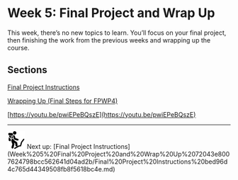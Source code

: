 # Week 5: Final Project and Wrap Up

This week, there’s no new topics to learn. You’ll focus on your final project, then finishing the work from the previous weeks and wrapping up the course.

## Sections

[Final Project Instructions](Week%205%20Final%20Project%20and%20Wrap%20Up%2072043e8007624798bcc562641d04ad2b/Final%20Project%20Instructions%20bed96d4c765d44349508fb8f5618bc4e.md)

[Wrapping Up (Final Steps for FPWP4)](Week%205%20Final%20Project%20and%20Wrap%20Up%2072043e8007624798bcc562641d04ad2b/Wrapping%20Up%20(Final%20Steps%20for%20FPWP4)%205ff719a3458f4f88ac8cd6f52761cf54.md)

[https://youtu.be/pwiEPeBQszE](https://youtu.be/pwiEPeBQszE)

---

<aside>
<img src="man-in-hike.png" alt="man-in-hike.png" width="40px" /> Next up: [Final Project Instructions](Week%205%20Final%20Project%20and%20Wrap%20Up%2072043e8007624798bcc562641d04ad2b/Final%20Project%20Instructions%20bed96d4c765d44349508fb8f5618bc4e.md)

</aside>